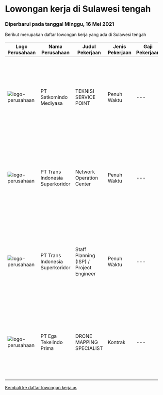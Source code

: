 
  # Lowongan kerja di Sulawesi tengah

  ### Diperbarui pada tanggal Minggu, 16 Mei 2021

  Berikut merupakan daftar lowongan kerja yang ada di Sulawesi tengah

  |Logo Perusahaan | Nama Perusahaan | Judul Pekerjaan | Jenis Pekerjaan | Gaji Pekerjaan | Lokasi | Deskripsi | Tanggal diunggah | Pranala |
  | -------------- | --------------- | --------------- | --------- | --------- | -------------- | ------- | ----------- | ----------- |
  |![logo-perusahaan](https://image-service-cdn.seek.com.au/dfc8d2d9ebab8167b33da819549bcb5c21800e2b/ee4dce1061f3f616224767ad58cb2fc751b8d2dc)|PT Satkomindo Mediyasa|TEKNISI SERVICE POINT|Penuh Waktu|---|Palu|Kualifikasi : Usia minimal 18 tahun, maksimal 35 tahun Pendidikan min SMK Teknik Komputer Jaringan, Telekomunikasi Jurusan Transmisi Radio Memiliki...|Senin, 10 Mei 2021|https://www.jobstreet.co.id/id/job/teknisi-service-point-3528375?token=0~5bb8a225-496b-473b-89f7-712a20743771&sectionRank=1&jobId=jobstreet-id-job-3528375|
|![logo-perusahaan](https://image-service-cdn.seek.com.au/5be311389bd052cf394281901f855710711627ba/ee4dce1061f3f616224767ad58cb2fc751b8d2dc)|PT Trans Indonesia Superkoridor|Network Operation Center|Penuh Waktu|---|Sulawesi Tengah|Responsible in ensuring maximum service availability and handle technical support directly via phone or email ·Able to diagnose and solve technical...|Kamis, 29 April 2021|https://www.jobstreet.co.id/id/job/network-operation-center-3520519?token=0~5bb8a225-496b-473b-89f7-712a20743771&sectionRank=2&jobId=jobstreet-id-job-3520519|
|![logo-perusahaan](https://image-service-cdn.seek.com.au/5be311389bd052cf394281901f855710711627ba/ee4dce1061f3f616224767ad58cb2fc751b8d2dc)|PT Trans Indonesia Superkoridor|Staff Planning (ISP) / Project Engineer|Penuh Waktu|---|Poso|Membuat Desain 2D / 3D untuk komponen Telekomunikasi seperti POP, ODC, ODP, Aksesoris Telekomunikasi Membuat Desain KMZ Backbone Membuat BOQ...|Kamis, 29 April 2021|https://www.jobstreet.co.id/id/job/staff-planning-isp-project-engineer-3520515?token=0~5bb8a225-496b-473b-89f7-712a20743771&sectionRank=3&jobId=jobstreet-id-job-3520515|
|![logo-perusahaan](https://image-service-cdn.seek.com.au/6d7bad54d4e7c9c60cf5785ff8cf959868a79d4c/ee4dce1061f3f616224767ad58cb2fc751b8d2dc)|PT Ega Tekelindo Prima|DRONE MAPPING SPECIALIST|Kontrak|---|Sulawesi Tengah|Responsibilities: Able to operate drone for mapping area of Exploration and Production Experienced with mining software (Surpac, Whittle, Mine Sched,...|Senin, 26 April 2021|https://www.jobstreet.co.id/id/job/drone-mapping-specialist-3509937?token=0~5bb8a225-496b-473b-89f7-712a20743771&sectionRank=4&jobId=jobstreet-id-job-3509937|


  [Kembali ke daftar lowongan kerja 🔙](../README.md#daftar-lowongan-kerja)
  